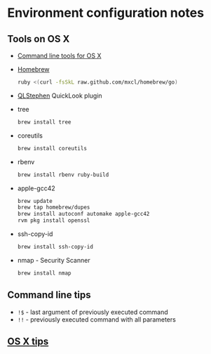 # Environment configuration notes

## Tools on OS X

* [Command line tools for OS X](https://developer.apple.com/downloads/index.action)
* [Homebrew](http://mxcl.github.com/homebrew/)

    ```sh
    ruby <(curl -fsSkL raw.github.com/mxcl/homebrew/go)
    ```
* [QLStephen](http://whomwah.github.com/qlstephen/) QuickLook plugin
* tree

    ```sh
    brew install tree
    ```
* coreutils

    ```sh
    brew install coreutils
    ```
* rbenv

    ```sh
    brew install rbenv ruby-build
    ```
* apple-gcc42

   ```sh
   brew update
   brew tap homebrew/dupes
   brew install autoconf automake apple-gcc42
   rvm pkg install openssl
   ```

* ssh-copy-id

   ```sh
   brew install ssh-copy-id
   ```
   
* nmap - Security Scanner   

    ```sh
    brew install nmap
    ```
    
## Command line tips

* `!$` - last argument of previously executed command
* `!!` - previously executed command with all parameters

## [OS X tips](https://github.com/yatskevich/dotfiles/wiki/OS-X)
